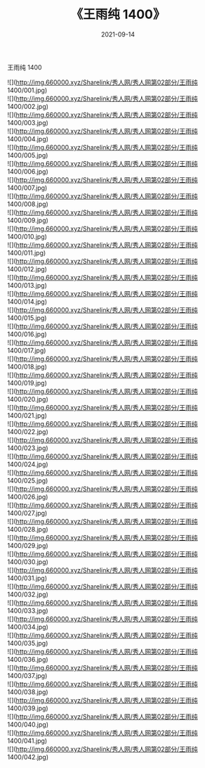﻿---
layout: post
title:  《王雨纯 1400》
date:   2021-09-14
img: http://img.660000.xyz/Sharelink/秀人网/秀人网第02部分/王雨纯 1400/000.jpg
categories: [美女, 清纯, 唯美]
---

王雨纯 1400

  ![](http://img.660000.xyz/Sharelink/秀人网/秀人网第02部分/王雨纯 1400/001.jpg) <br> ![](http://img.660000.xyz/Sharelink/秀人网/秀人网第02部分/王雨纯 1400/002.jpg) <br> ![](http://img.660000.xyz/Sharelink/秀人网/秀人网第02部分/王雨纯 1400/003.jpg) <br> ![](http://img.660000.xyz/Sharelink/秀人网/秀人网第02部分/王雨纯 1400/004.jpg) <br> ![](http://img.660000.xyz/Sharelink/秀人网/秀人网第02部分/王雨纯 1400/005.jpg) <br> ![](http://img.660000.xyz/Sharelink/秀人网/秀人网第02部分/王雨纯 1400/006.jpg) <br> ![](http://img.660000.xyz/Sharelink/秀人网/秀人网第02部分/王雨纯 1400/007.jpg) <br> ![](http://img.660000.xyz/Sharelink/秀人网/秀人网第02部分/王雨纯 1400/008.jpg) <br> ![](http://img.660000.xyz/Sharelink/秀人网/秀人网第02部分/王雨纯 1400/009.jpg) <br> ![](http://img.660000.xyz/Sharelink/秀人网/秀人网第02部分/王雨纯 1400/010.jpg) <br> ![](http://img.660000.xyz/Sharelink/秀人网/秀人网第02部分/王雨纯 1400/011.jpg) <br> ![](http://img.660000.xyz/Sharelink/秀人网/秀人网第02部分/王雨纯 1400/012.jpg) <br> ![](http://img.660000.xyz/Sharelink/秀人网/秀人网第02部分/王雨纯 1400/013.jpg) <br> ![](http://img.660000.xyz/Sharelink/秀人网/秀人网第02部分/王雨纯 1400/014.jpg) <br> ![](http://img.660000.xyz/Sharelink/秀人网/秀人网第02部分/王雨纯 1400/015.jpg) <br> ![](http://img.660000.xyz/Sharelink/秀人网/秀人网第02部分/王雨纯 1400/016.jpg) <br> ![](http://img.660000.xyz/Sharelink/秀人网/秀人网第02部分/王雨纯 1400/017.jpg) <br> ![](http://img.660000.xyz/Sharelink/秀人网/秀人网第02部分/王雨纯 1400/018.jpg) <br> ![](http://img.660000.xyz/Sharelink/秀人网/秀人网第02部分/王雨纯 1400/019.jpg) <br> ![](http://img.660000.xyz/Sharelink/秀人网/秀人网第02部分/王雨纯 1400/020.jpg) <br> ![](http://img.660000.xyz/Sharelink/秀人网/秀人网第02部分/王雨纯 1400/021.jpg) <br> ![](http://img.660000.xyz/Sharelink/秀人网/秀人网第02部分/王雨纯 1400/022.jpg) <br> ![](http://img.660000.xyz/Sharelink/秀人网/秀人网第02部分/王雨纯 1400/023.jpg) <br> ![](http://img.660000.xyz/Sharelink/秀人网/秀人网第02部分/王雨纯 1400/024.jpg) <br> ![](http://img.660000.xyz/Sharelink/秀人网/秀人网第02部分/王雨纯 1400/025.jpg) <br> ![](http://img.660000.xyz/Sharelink/秀人网/秀人网第02部分/王雨纯 1400/026.jpg) <br> ![](http://img.660000.xyz/Sharelink/秀人网/秀人网第02部分/王雨纯 1400/027.jpg) <br> ![](http://img.660000.xyz/Sharelink/秀人网/秀人网第02部分/王雨纯 1400/028.jpg) <br> ![](http://img.660000.xyz/Sharelink/秀人网/秀人网第02部分/王雨纯 1400/029.jpg) <br> ![](http://img.660000.xyz/Sharelink/秀人网/秀人网第02部分/王雨纯 1400/030.jpg) <br> ![](http://img.660000.xyz/Sharelink/秀人网/秀人网第02部分/王雨纯 1400/031.jpg) <br> ![](http://img.660000.xyz/Sharelink/秀人网/秀人网第02部分/王雨纯 1400/032.jpg) <br> ![](http://img.660000.xyz/Sharelink/秀人网/秀人网第02部分/王雨纯 1400/033.jpg) <br> ![](http://img.660000.xyz/Sharelink/秀人网/秀人网第02部分/王雨纯 1400/034.jpg) <br> ![](http://img.660000.xyz/Sharelink/秀人网/秀人网第02部分/王雨纯 1400/035.jpg) <br> ![](http://img.660000.xyz/Sharelink/秀人网/秀人网第02部分/王雨纯 1400/036.jpg) <br> ![](http://img.660000.xyz/Sharelink/秀人网/秀人网第02部分/王雨纯 1400/037.jpg) <br> ![](http://img.660000.xyz/Sharelink/秀人网/秀人网第02部分/王雨纯 1400/038.jpg) <br> ![](http://img.660000.xyz/Sharelink/秀人网/秀人网第02部分/王雨纯 1400/039.jpg) <br> ![](http://img.660000.xyz/Sharelink/秀人网/秀人网第02部分/王雨纯 1400/040.jpg) <br> ![](http://img.660000.xyz/Sharelink/秀人网/秀人网第02部分/王雨纯 1400/041.jpg) <br> ![](http://img.660000.xyz/Sharelink/秀人网/秀人网第02部分/王雨纯 1400/042.jpg) <br>